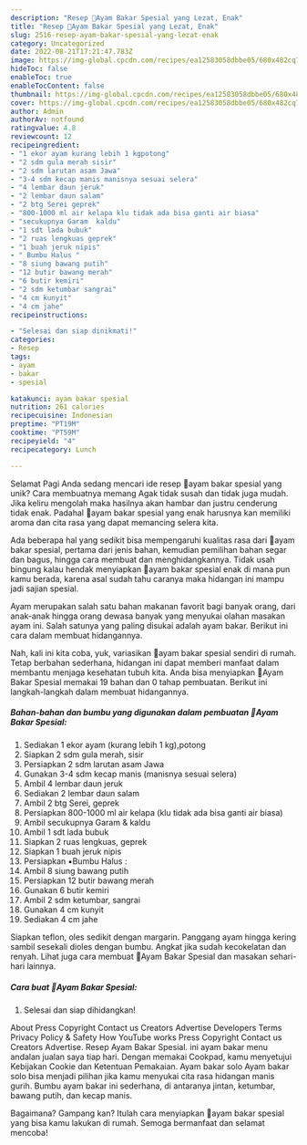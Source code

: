 ```yaml
---
description: "Resep 🍗Ayam Bakar Spesial yang Lezat, Enak"
title: "Resep 🍗Ayam Bakar Spesial yang Lezat, Enak"
slug: 2516-resep-ayam-bakar-spesial-yang-lezat-enak
category: Uncategorized
date: 2022-08-21T17:21:47.783Z
image: https://img-global.cpcdn.com/recipes/ea12583058dbbe05/680x482cq70/ayam-bakar-spesial-foto-resep-utama.jpg
hideToc: false
enableToc: true
enableTocContent: false
thumbnail: https://img-global.cpcdn.com/recipes/ea12583058dbbe05/680x482cq70/ayam-bakar-spesial-foto-resep-utama.jpg
cover: https://img-global.cpcdn.com/recipes/ea12583058dbbe05/680x482cq70/ayam-bakar-spesial-foto-resep-utama.jpg
author: Admin
authorAv: notfound
ratingvalue: 4.8
reviewcount: 12
recipeingredient:
- "1 ekor ayam kurang lebih 1 kgpotong"
- "2 sdm gula merah sisir"
- "2 sdm larutan asam Jawa"
- "3-4 sdm kecap manis manisnya sesuai selera"
- "4 lembar daun jeruk"
- "2 lembar daun salam"
- "2 btg Serei geprek"
- "800-1000 ml air kelapa klu tidak ada bisa ganti air biasa"
- "secukupnya Garam  kaldu"
- "1 sdt lada bubuk"
- "2 ruas lengkuas geprek"
- "1 buah jeruk nipis"
- " Bumbu Halus "
- "8 siung bawang putih"
- "12 butir bawang merah"
- "6 butir kemiri"
- "2 sdm ketumbar sangrai"
- "4 cm kunyit"
- "4 cm jahe"
recipeinstructions:

- "Selesai dan siap dinikmati!"
categories:
- Resep
tags:
- ayam
- bakar
- spesial

katakunci: ayam bakar spesial 
nutrition: 261 calories
recipecuisine: Indonesian
preptime: "PT19M"
cooktime: "PT59M"
recipeyield: "4"
recipecategory: Lunch

---
```



Selamat Pagi Anda sedang mencari ide resep 🍗ayam bakar spesial yang unik? Cara membuatnya memang Agak tidak susah dan tidak juga mudah. Jika keliru mengolah maka hasilnya akan hambar dan justru cenderung tidak enak. Padahal 🍗ayam bakar spesial yang enak harusnya kan memiliki aroma dan cita rasa yang dapat memancing selera kita.


Ada beberapa hal yang sedikit bisa mempengaruhi kualitas rasa dari 🍗ayam bakar spesial, pertama dari jenis bahan, kemudian pemilihan bahan segar dan bagus, hingga cara membuat dan menghidangkannya. Tidak usah bingung kalau hendak menyiapkan 🍗ayam bakar spesial enak di mana pun kamu berada, karena asal sudah tahu caranya maka hidangan ini mampu jadi sajian spesial.

Ayam merupakan salah satu bahan makanan favorit bagi banyak orang, dari anak-anak hingga orang dewasa banyak yang menyukai olahan masakan ayam ini. Salah satunya yang paling disukai adalah ayam bakar. Berikut ini cara dalam membuat hidangannya.


Nah, kali ini kita coba, yuk, variasikan 🍗ayam bakar spesial sendiri di rumah. Tetap berbahan sederhana, hidangan ini dapat memberi manfaat dalam membantu menjaga kesehatan tubuh kita. Anda bisa menyiapkan 🍗Ayam Bakar Spesial memakai 19 bahan dan 0 tahap pembuatan. Berikut ini langkah-langkah dalam membuat hidangannya.

<!--inarticleads1-->

##### Bahan-bahan dan bumbu yang digunakan dalam pembuatan 🍗Ayam Bakar Spesial:

1. Sediakan 1 ekor ayam (kurang lebih 1 kg),potong
1. Siapkan 2 sdm gula merah, sisir
1. Persiapkan 2 sdm larutan asam Jawa
1. Gunakan 3-4 sdm kecap manis (manisnya sesuai selera)
1. Ambil 4 lembar daun jeruk
1. Sediakan 2 lembar daun salam
1. Ambil 2 btg Serei, geprek
1. Persiapkan 800-1000 ml air kelapa (klu tidak ada bisa ganti air biasa)
1. Ambil secukupnya Garam &amp; kaldu
1. Ambil 1 sdt lada bubuk
1. Siapkan 2 ruas lengkuas, geprek
1. Siapkan 1 buah jeruk nipis
1. Persiapkan  ▪️Bumbu Halus :
1. Ambil 8 siung bawang putih
1. Persiapkan 12 butir bawang merah
1. Gunakan 6 butir kemiri
1. Ambil 2 sdm ketumbar, sangrai
1. Gunakan 4 cm kunyit
1. Sediakan 4 cm jahe


Siapkan teflon, oles sedikit dengan margarin. Panggang ayam hingga kering sambil sesekali dioles dengan bumbu. Angkat jika sudah kecokelatan dan renyah. Lihat juga cara membuat 🍗Ayam Bakar Spesial dan masakan sehari-hari lainnya. 

<!--inarticleads2-->

##### Cara buat 🍗Ayam Bakar Spesial:


1. Selesai dan siap dihidangkan!

About Press Copyright Contact us Creators Advertise Developers Terms Privacy Policy &amp; Safety How YouTube works Press Copyright Contact us Creators Advertise. Resep Ayam Bakar Spesial. ini ayam bakar menu andalan jualan saya tiap hari. Dengan memakai Cookpad, kamu menyetujui Kebijakan Cookie dan Ketentuan Pemakaian. Ayam bakar solo Ayam bakar solo bisa menjadi pilihan jika kamu menyukai cita rasa hidangan manis gurih. Bumbu ayam bakar ini sederhana, di antaranya jintan, ketumbar, bawang putih, dan kecap manis. 

Bagaimana? Gampang kan? Itulah cara menyiapkan 🍗ayam bakar spesial yang bisa kamu lakukan di rumah. Semoga bermanfaat dan selamat mencoba!
